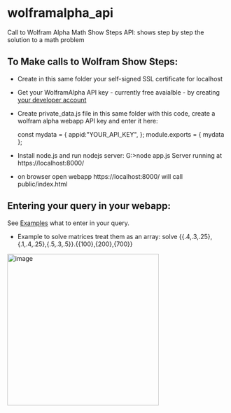 # wolframalpha_api
Call to Wolfram Alpha Math Show Steps API: shows step by step the solution to a math problem

## To Make calls to Wolfram Show Steps:
- Create in this same folder your self-signed SSL certificate for localhost

- Get your WolframAlpha API key - currently free avaialble - by creating [your developer account](https://account.wolfram.com/login/create)

- Create private_data.js file in this same folder with this code, create a wolfram alpha webapp API key and enter it here:

   const mydata = 
  {
    appid:"YOUR_API_KEY",
  };
module.exports = { mydata };

- Install node.js and run nodejs server:
G:>node app.js
Server running at https://localhost:8000/

- on browser open webapp https://localhost:8000/ will call public/index.html

## Entering your query in your webapp:
See [Examples](https://www.wolframalpha.com/examples/mathematics) what to enter in your query.
- Example to solve matrices treat them as an array: solve {{.4,.3,.25},{.1,.4,.25},{.5,.3,.5}}.{{100},{200},{700}}
<img width="346" alt="image" src="https://user-images.githubusercontent.com/24430655/229371905-89371b57-bb5c-42da-8c0b-884a361fedab.png">
